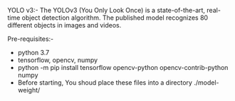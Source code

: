 YOLO v3:-
The YOLOv3 (You Only Look Once) is a state-of-the-art, real-time object detection algorithm. The published model recognizes 80 different objects in images and videos.

Pre-requisites:-
- python 3.7
- tensorflow, opencv, numpy
- python -m pip install tensorflow opencv-python opencv-contrib-python numpy
- Before starting, You shoud place these files into a directory ./model-weight/
